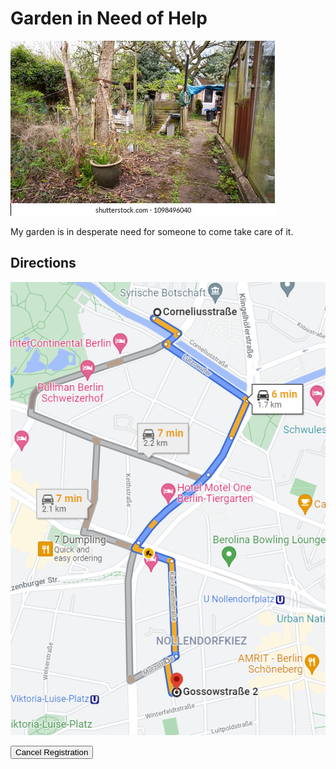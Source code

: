 # Garden in Need of Help

![job](../imgs/jobimg.jpg)

My garden is in desperate need for someone to come take care of it.

## Directions
![path](../imgs/jobpath.png)

<button onclick = "job.md">Cancel Registration</button>